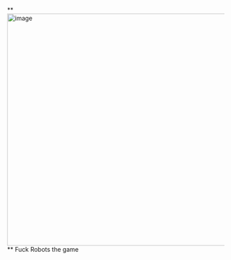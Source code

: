 **
<img width="952" height="537" alt="image" src="https://github.com/user-attachments/assets/96c61bc2-5766-4642-8983-7860f36c4aa6" />
**
Fuck Robots the game

